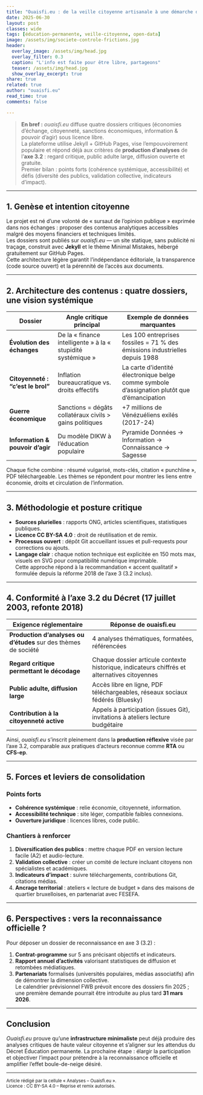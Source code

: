 ```yaml
---
title: "Ouaisfi.eu : de la veille citoyenne artisanale à une démarche d’analyse critique en règle"
date: 2025-06-30
layout: post
classes: wide
tags: [éducation-permanente, veille-citoyenne, open-data]
image: /assets/img/societe-controle-frictions.jpg  
header:
  overlay_image: /assets/img/head.jpg
  overlay_filter: 0.3
  caption: "L'info est faite pour être libre, partageons"
  teaser: /assets/img/head.jpg
  show_overlay_excerpt: true
share: true
related: true
author: "ouaisfi.eu"
read_time: true
comments: false

---
```


> **En bref :** _ouaisfi.eu_ diffuse quatre dossiers critiques (économies d’échange, citoyenneté, sanctions économiques, information & pouvoir d’agir) sous licence libre.  
> La plateforme utilise Jekyll + GitHub Pages, vise l’empouvoirement populaire et répond déjà aux critères de **production d’analyses** de l’**axe 3.2** : regard critique, public adulte large, diffusion ouverte et gratuite.  
> Premier bilan : points forts (cohérence systémique, accessibilité) et défis (diversité des publics, validation collective, indicateurs d’impact).  

---

## 1. Genèse et intention citoyenne  

Le projet est né d’une volonté de « sursaut de l’opinion publique » exprimée dans nos échanges : proposer des contenus analytiques accessibles malgré des moyens financiers et techniques limités.  
Les dossiers sont publiés sur *ouaisfi.eu* — un site statique, sans publicité ni traçage, construit avec **Jekyll** et le thème Minimal Mistakes, hébergé gratuitement sur GitHub Pages.  
Cette architecture légère garantit l’indépendance éditoriale, la transparence (code source ouvert) et la pérennité de l’accès aux documents.  
<!-- :contentReference[oaicite:1]{index=1} -->

---

## 2. Architecture des contenus : quatre dossiers, une vision systémique  

| Dossier | Angle critique principal | Exemple de données marquantes |
|---------|-------------------------|--------------------------------|
| **Évolution des échanges** | De la « finance intelligente » à la « stupidité systémique » | Les 100 entreprises fossiles = 71 % des émissions industrielles depuis 1988 |
| **Citoyenneté : “c’est le brol”** | Inflation bureaucratique vs. droits effectifs | La carte d’identité électronique belge comme symbole d’assignation plutôt que d’émancipation |
| **Guerre économique** | Sanctions = dégâts collatéraux civils > gains politiques | +7 millions de Vénézuéliens exilés (2017-24) |
| **Information & pouvoir d’agir** | Du modèle DIKW à l’éducation populaire | Pyramide Données → Information → Connaissance → Sagesse |

Chaque fiche combine : résumé vulgarisé, mots-clés, citation « punchline », PDF téléchargeable. Les thèmes se répondent pour montrer les liens entre économie, droits et circulation de l’information.  
<!-- :contentReference[oaicite:2]{index=2} -->

---

## 3. Méthodologie et posture critique  

* **Sources plurielles** : rapports ONG, articles scientifiques, statistiques publiques.  
* **Licence CC BY-SA 4.0** : droit de réutilisation et de remix.  
* **Processus ouvert** : dépôt Git accueillant issues et pull-requests pour corrections ou ajouts.  
* **Langage clair** : chaque notion technique est explicitée en 150 mots max, visuels en SVG pour compatibilité numérique imprimable.  
Cette approche répond à la recommandation « accent qualitatif » formulée depuis la réforme 2018 de l’axe 3 (3.2 inclus).  
<!-- :contentReference[oaicite:3]{index=3} -->

---

## 4. Conformité à l’axe 3.2 du Décret (17 juillet 2003, refonte 2018)  

| Exigence réglementaire | Réponse de ouaisfi.eu |
|------------------------|-----------------------|
| **Production d’analyses ou d’études** sur des thèmes de société | 4 analyses thématiques, formatées, référencées |
| **Regard critique permettant le décodage** | Chaque dossier articule contexte historique, indicateurs chiffrés et alternatives citoyennes |
| **Public adulte, diffusion large** | Accès libre en ligne, PDF téléchargeables, réseaux sociaux fédérés (Bluesky) |
| **Contribution à la citoyenneté active** | Appels à participation (issues Git), invitations à ateliers lecture budgétaire |

Ainsi, _ouaisfi.eu_ s’inscrit pleinement dans la **production réflexive** visée par l’axe 3.2, comparable aux pratiques d’acteurs reconnue comme **RTA** ou **CFS-ep**.  
<!-- :contentReference[oaicite:4]{index=4} -->

---

## 5. Forces et leviers de consolidation  

### Points forts  
* **Cohérence systémique** : relie économie, citoyenneté, information.  
* **Accessibilité technique** : site léger, compatible faibles connexions.  
* **Ouverture juridique** : licences libres, code public.  

### Chantiers à renforcer  
1. **Diversification des publics** : mettre chaque PDF en version lecture facile (A2) et audio-lecture.  
2. **Validation collective** : créer un comité de lecture incluant citoyens non spécialistes et académiques.  
3. **Indicateurs d’impact** : suivre téléchargements, contributions Git, citations médias.  
4. **Ancrage territorial** : ateliers « lecture de budget » dans des maisons de quartier bruxelloises, en partenariat avec FESEFA.  
<!-- :contentReference[oaicite:5]{index=5} -->

---

## 6. Perspectives : vers la reconnaissance officielle ?  

Pour déposer un dossier de reconnaissance en axe 3 (3.2) :  

1. **Contrat-programme** sur 5 ans précisant objectifs et indicateurs.  
2. **Rapport annuel d’activités** valorisant statistiques de diffusion et retombées médiatiques.  
3. **Partenariats** formalisés (universités populaires, médias associatifs) afin de démontrer la dimension collective.  
Le calendrier prévisionnel FWB prévoit encore des dossiers fin 2025 ; une première demande pourrait être introduite au plus tard **31 mars 2026**.  
<!-- :contentReference[oaicite:6]{index=6} -->

---

## Conclusion  

_Ouaisfi.eu_ prouve qu’une **infrastructure minimaliste** peut déjà produire des analyses critiques de haute valeur citoyenne et s’aligner sur les attendus du Décret Éducation permanente. La prochaine étape : élargir la participation et objectiver l’impact pour prétendre à la reconnaissance officielle et amplifier l’effet boule-de-neige désiré.

---

<small>Article rédigé par la cellule « Analyses – Ouaisfi.eu ».  
Licence : CC BY-SA 4.0 – Reprise et remix autorisés.</small>
